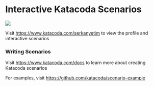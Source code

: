 # Interactive Katacoda Scenarios

[![](http://shields.katacoda.com/katacoda/serkanyetim/count.svg)](https://www.katacoda.com/serkanyetim "Get your profile on Katacoda.com")

Visit https://www.katacoda.com/serkanyetim to view the profile and interactive scenarios

### Writing Scenarios
Visit https://www.katacoda.com/docs to learn more about creating Katacoda scenarios

For examples, visit https://github.com/katacoda/scenario-example
